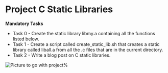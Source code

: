 # Project C Static Libraries

**Mandatory Tasks**

- Task 0 - Create the static library libmy.a containing all the functions listed below.
- Task 1 - Create a script called create_static_lib.sh that creates a static library called liball.a from all the .c files that are in the current directory.
- Task 2 - Write a blog post on C static libraries.

![Picture to go with project](https://memegenerator.net/img/instances/75740087/welcome-to-the-library.jpg)%   